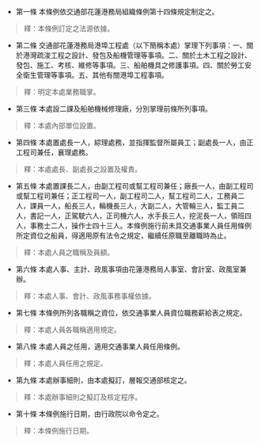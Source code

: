* 第一條 本條例依交通部花蓮港務局組織條例第十四條規定制定之。

> 釋：本條例訂定之法源依據。

* 第二條 交通部花蓮港務局港埠工程處（以下簡稱本處）掌理下列事項：一、關於港灣疏浚工程之設計、發包及船機管理等事項。二、關於土木工程之設計、發包、施工、考核、維修等事項。三、船舶機具之修護事項。四、關於勞工安全衛生管理等事項。五、其他有關港埠工程事項。

> 釋：明定本處業務職掌。

* 第三條 本處設二課及船舶機械修理廠，分別掌理前條所列事項。

> 釋：本處內部單位設置。

* 第四條 本處置處長一人，綜理處務，並指揮監督所屬員工；副處長一人，由正工程司兼任，襄理處務。

> 釋：本處處長、副處長之設置及權責。

* 第五條 本處置課長二人，由副工程司或幫工程司兼任；廠長一人，由副工程司或幫工程司兼任；正工程司一人，副工程司二人，幫工程司二人，工務員二人，課員一人，船長三人，輪機長三人，大副二人，大管輪三人，監工員二人，書記一人，正駕駛六人，正司機六人，水手長三人，挖泥長一人，領班四人，事務士二人，操作士四十三人。本條例施行前未具交通事業人員任用條例所定資位之船員，得適用原有法令之規定，繼續任原職至離職時為止。

> 釋：本處人員之職稱及員額。

* 第六條 本處人事、主計、政風事項由花蓮港務局人事室、會計室、政風室兼辦。

> 釋：本處人事、會計、政風事務事權依據。

* 第七條 本條例所列各職稱之資位，依交通事業人員資位職務薪給表之規定。

> 釋：本處人員各職稱適用規定。

* 第八條 本處人員之任用，適用交通事業人員任用條例。

> 釋：本處人員任用之規定。

* 第九條 本處辦事細則，由本處擬訂，層報交通部核定之。

> 釋：本處辦事細則之擬訂及核定程序。

* 第十條 本條例施行日期，由行政院以命令定之。

> 釋：本條例施行日期。

